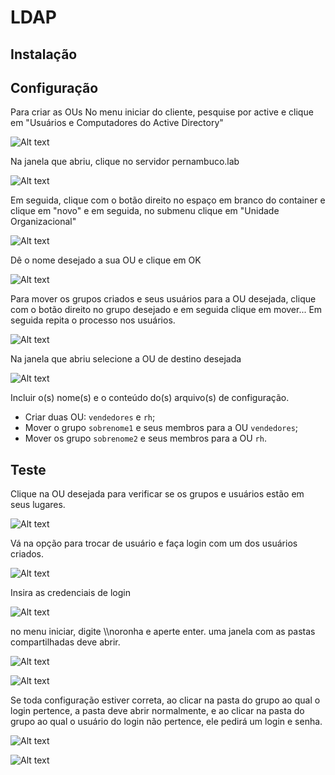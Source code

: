 # LDAP

## Instalação



## Configuração

Para criar as OUs No menu iniciar do cliente, pesquise por active e clique em "Usuários e Computadores do Active Directory"

![Alt text](image-8.png)


Na janela que abriu, clique no servidor pernambuco.lab

![Alt text](image.png)


Em seguida, clique com o botão direito no espaço em branco do container e clique em "novo" e em seguida, no submenu clique em "Unidade Organizacional"

![Alt text](image-1.png)

Dê o nome desejado a sua OU e clique em OK

![Alt text](image-2.png)

Para mover os grupos criados e seus usuários para a OU desejada, clique com o botão direito no grupo desejado e em seguida clique em mover... Em seguida repita o processo nos usuários.

![Alt text](image-3.png)

Na janela que abriu selecione a OU de destino desejada

![Alt text](image-4.png)


Incluir o(s) nome(s) e o conteúdo do(s) arquivo(s) de configuração.

- Criar duas OU: `vendedores` e `rh`;
- Mover o grupo `sobrenome1` e seus membros para a OU `vendedores`;
- Mover os grupo `sobrenome2` e seus membros para a OU `rh`.

## Teste

Clique na OU desejada para verificar se os grupos e usuários estão em seus lugares.

![Alt text](image-5.png)

Vá na opção para trocar de usuário e faça login com um dos usuários criados.

![Alt text](image-6.png)

Insira as credenciais de login

![Alt text](image-7.png)

no menu iniciar, digite \\\noronha e aperte enter. uma janela com as pastas compartilhadas deve abrir.

![Alt text](image-11.png)

![Alt text](image-10.png)

Se toda configuração estiver correta, ao clicar na pasta do grupo ao qual o login pertence, a pasta deve abrir normalmente, e ao clicar na pasta do grupo ao qual o usuário do login não pertence, ele pedirá um login e senha.

![Alt text](image-9.png)

![Alt text](image-12.png)

